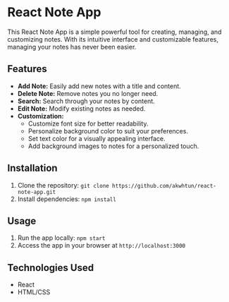 # React Note App

This React Note App is a simple powerful tool for creating, managing, and customizing notes. With its intuitive interface and customizable features, managing your notes has never been easier.

## Features

- **Add Note:** Easily add new notes with a title and content.
- **Delete Note:** Remove notes you no longer need.
- **Search:** Search through your notes by content.
- **Edit Note:** Modify existing notes as needed.
- **Customization:**
  - Customize font size for better readability.
  - Personalize background color to suit your preferences.
  - Set text color for a visually appealing interface.
  - Add background images to notes for a personalized touch.

## Installation

1. Clone the repository: `git clone https://github.com/akwhtun/react-note-app.git`
2. Install dependencies: `npm install`

## Usage

1. Run the app locally: `npm start`
2. Access the app in your browser at `http://localhost:3000`

## Technologies Used

- React
- HTML/CSS
